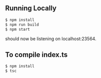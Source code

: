 ## Running Locally


```sh
$ npm install
$ npm run build
$ npm start
```

should now be listening on localhost:23564.

## To compile index.ts

```sh
$ npm install
$ tsc
```
